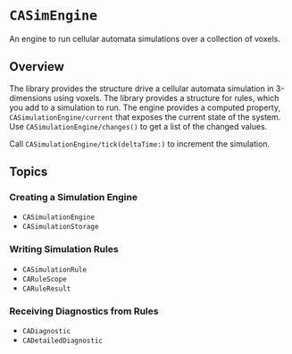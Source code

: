 # ``CASimEngine``

An engine to run cellular automata simulations over a collection of voxels.

## Overview

The library provides the structure drive a cellular automata simulation in 3-dimensions using voxels.
The library provides a structure for rules, which you add to a simulation to run. The engine provides a 
computed property, ``CASimulationEngine/current`` that exposes the current state of the system.
Use ``CASimulationEngine/changes()`` to get a list of the changed values.

Call ``CASimulationEngine/tick(deltaTime:)`` to increment the simulation.

## Topics

### Creating a Simulation Engine

- ``CASimulationEngine``
- ``CASimulationStorage``

### Writing Simulation Rules

- ``CASimulationRule``
- ``CARuleScope``
- ``CARuleResult``

### Receiving Diagnostics from Rules

- ``CADiagnostic``
- ``CADetailedDiagnostic``
